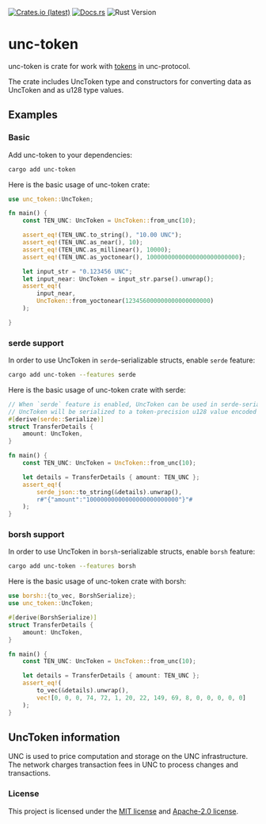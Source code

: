 <p>
    <a href="https://crates.io/crates/unc-token"><img src="https://img.shields.io/crates/d/unc-token?style=flat-square&logo=unc&label=crates.io" alt="Crates.io (latest)"></a>
    <a href="https://docs.rs/unc-token/latest/unc_token"><img src="https://img.shields.io/docsrs/unc-token?style=flat-square" alt="Docs.rs"></a>
    <img src="https://img.shields.io/badge/rustc-1.68%2B-lightgray.svg?style=flat-square" alt="Rust Version">
</p>

# unc-token
unc-token is crate for work with [tokens](https://docs.unc.org/concepts/basics/tokens) in unc-protocol.

The crate includes UncToken type and constructors for converting data as UncToken and as u128 type values.

## Examples

### Basic

Add unc-token to your dependencies:

```bash
cargo add unc-token
```

Here is the basic usage of unc-token crate:

```rust
use unc_token::UncToken;

fn main() {
    const TEN_UNC: UncToken = UncToken::from_unc(10);

    assert_eq!(TEN_UNC.to_string(), "10.00 UNC");
    assert_eq!(TEN_UNC.as_near(), 10);
    assert_eq!(TEN_UNC.as_millinear(), 10000);
    assert_eq!(TEN_UNC.as_yoctonear(), 10000000000000000000000000);

    let input_str = "0.123456 UNC";
    let input_near: UncToken = input_str.parse().unwrap();
    assert_eq!(
        input_near,
        UncToken::from_yoctonear(123456000000000000000000)
    );

}
```

### serde support

In order to use UncToken in `serde`-serializable structs, enable `serde` feature:

```bash
cargo add unc-token --features serde
```

Here is the basic usage of unc-token crate with serde:

```rust
// When `serde` feature is enabled, UncToken can be used in serde-serializable structs.
// UncToken will be serialized to a token-precision u128 value encoded as string.
#[derive(serde::Serialize)]
struct TransferDetails {
    amount: UncToken,
}

fn main() {
    const TEN_UNC: UncToken = UncToken::from_unc(10);

    let details = TransferDetails { amount: TEN_UNC };
    assert_eq!(
        serde_json::to_string(&details).unwrap(),
        r#"{"amount":"10000000000000000000000000"}"#
    );
}
```

### borsh support

In order to use UncToken in `borsh`-serializable structs, enable `borsh` feature:

```bash
cargo add unc-token --features borsh
```

Here is the basic usage of unc-token crate with borsh:

```rust
use borsh::{to_vec, BorshSerialize};
use unc_token::UncToken;

#[derive(BorshSerialize)]
struct TransferDetails {
    amount: UncToken,
}

fn main() {
    const TEN_UNC: UncToken = UncToken::from_unc(10);

    let details = TransferDetails { amount: TEN_UNC };
    assert_eq!(
        to_vec(&details).unwrap(),
        vec![0, 0, 0, 74, 72, 1, 20, 22, 149, 69, 8, 0, 0, 0, 0, 0]
    );
}
```

## UncToken information

UNC is used to price computation and storage on the UNC infrastructure. The network charges transaction fees in UNC to process changes and transactions.

### License

This project is licensed under the [MIT license] and [Apache-2.0 license].

[MIT license]: https://github.com/unc/unc-token/blob/main/LICENSE-MIT
[Apache-2.0 license]:  https://github.com/unc/unc-token/blob/main/LICENSE-APACHE

